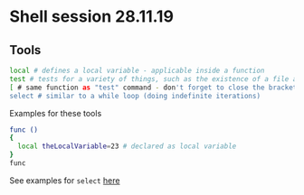 # Shell session 28.11.19

## Tools

```sh
local # defines a local variable - applicable inside a function
test # tests for a variety of things, such as the existence of a file and many more
[ # same function as "test" command - don't forget to close the bracket
select # similar to a while loop (doing indefinite iterations)
```

Examples for these tools
```sh
func ()
{
  local theLocalVariable=23 # declared as local variable
}
func
```

See examples for `select` [here](https://www.linuxnix.com/linuxunix-shell-scripting-select-command-examples/)
